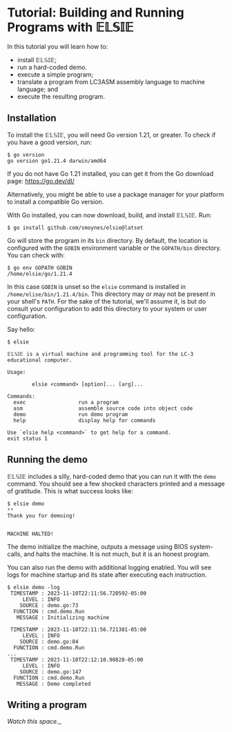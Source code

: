 # Tutorial: Building and Running Programs with 𝔼𝕃𝕊𝕀𝔼 #

In this tutorial you will learn how to:

  - install 𝔼𝕃𝕊𝕀𝔼;
  - run a hard-coded demo.
  - execute a simple program;
  - translate a program from LC3ASM assembly language to machine language; and
  - execute the resulting program.

## Installation ##

To install the 𝔼𝕃𝕊𝕀𝔼, you will need Go version 1.21, or greater. To check if you
have a good version, run:

```console
$ go version
go version go1.21.4 darwin/amd64
```

If you do not have Go 1.21 installed, you can get it from the Go download page:
https://go.dev/dl/

Alternatively, you might be able to use a package manager for your platform to
install a compatible Go version.

With Go installed, you can now download, build, and install 𝔼𝕃𝕊𝕀𝔼. Run:

```console
$ go install github.com/smoynes/elsie@latset
```

Go will store the program in its `bin` directory. By default, the location is
configured with the `GOBIN` environment variable or the `GOPATH/bin` directory.
You can check with:

```console
$ go env GOPATH GOBIN
/home/elsie/go/1.21.4

```

In this case `GOBIN` is unset so the `elsie` command is installed in
`/home/elise/bin/1.21.4/bin`. This directory may or may not be present in your
shell's `PATH`. For the sake of the tutorial, we'll assume it, is but do consult
your configuration to add this directory to your system or user configuration.

Say hello:

```console
$ elsie

𝔼𝕃𝕊𝕀𝔼 is a virtual machine and programming tool for the LC-3 educational computer.

Usage:

        elsie <command> [option]... [arg]...

Commands:
  exec                 run a program
  asm                  assemble source code into object code
  demo                 run demo program
  help                 display help for commands

Use `elsie help <command>` to get help for a command.
exit status 1

```

## Running the demo ##

𝔼𝕃𝕊𝕀𝔼 includes a silly, hard-coded demo that you can run it with the `demo`
command. You should see a few shocked characters printed and a message of
gratitude. This is what success looks like:

```console
$ elsie demo
⍤⍤
Thank you for demoing!


MACHINE HALTED!

```

The demo initialize the machine, outputs a message using BIOS system-calls, and
halts the machine. It is not much, but it is an honest program.

You can also run the demo with additional logging enabled. You will see logs for
machine startup and its state after executing each instruction.

```console
$ elsie demo -log
 TIMESTAMP : 2023-11-10T22:11:56.720592-05:00
     LEVEL : INFO
    SOURCE : demo.go:73
  FUNCTION : cmd.demo.Run
   MESSAGE : Initializing machine

 TIMESTAMP : 2023-11-10T22:11:56.721381-05:00
     LEVEL : INFO
    SOURCE : demo.go:84
  FUNCTION : cmd.demo.Run
...
 TIMESTAMP : 2023-11-10T22:12:10.90828-05:00
     LEVEL : INFO
    SOURCE : demo.go:147
  FUNCTION : cmd.demo.Run
   MESSAGE : Demo completed
```

## Writing a program ##

_Watch this space.__

<!-- -*- coding: utf-8-auto -*- -->

